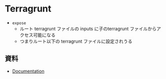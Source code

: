 # Terragrunt
- `expose`
  - ルート terragrunt ファイルの inputs に子のterragrunt ファイルからアクセス可能になる
  - つまりルート以下の terragrunt ファイルに設定されうる
## 資料
- [Documentation](https://terragrunt.gruntwork.io/docs/)